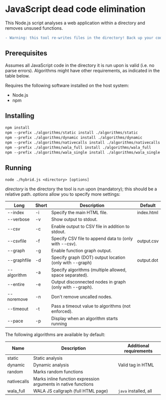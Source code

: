 # JavaScript dead code elimination
This Node.js script analyses a web application within a directory and removes unsused functions.

```diff
- Warning: this tool re-writes files in the directory! Back up your code before running.
```



## Prerequisites
Assumes all JavaScript code in the directory it is run upon is valid (i.e. no parse errors).
Algorithms might have other requirements, as indicated in the table below.

Requires the following software installed on the host system:

+ Node.js
+ npm






## Installing
```
npm install
npm --prefix ./algorithms/static install ./algorithms/static
npm --prefix ./algorithms/dynamic install ./algorithms/dynamic
npm --prefix ./algorithms/nativecalls install ./algorithms/nativecalls
npm --prefix ./algorithms/wala_full install ./algorithms/wala_full
npm --prefix ./algorithms/wala_single install ./algorithms/wala_single
```



## Running
```
node ./hybrid.js <directory> [options]
```
_directory_ is the directory the tool is run upon (mandatory); this should be a relative path. _options_ allow you to specify more settings:

| Long         | Short | Description                                             | Default             |
|--------------|-------|---------------------------------------------------------|---------------------|
| --index      | -i    | Specify the main HTML file.                             | index.html          |
| --verbose    | -v    | Show output to stdout.                                  |                     |
| --csv        | -c    | Enable output to CSV file in addition to stdout.        |                     |
| --csvfile    | -f    | Specify CSV file to append data to (only with --csv).   | output.csv          |
| --graph      | -g    | Enable function graph output.                           |                     |
| --graphfile  | -d    | Specify graph (DOT) output location (only with --graph) | output.dot          |
| --algorithm  | -a    | Specify algorithms (multiple allowed, space separated). |                     |
| --entire     | -e    | Output disconnected nodes in graph (only with --graph). |                     |
| --noremove   | -n    | Don't remove uncalled nodes.                            |                     |
| --timeout    | -t    | Pass a timeout value to algorithms (not enforced).      |                     |
| --pace       | -p    | Display when an algorithm starts running                |                     |


The following algorithms are available by default:

| Name         | Description                                                    | Additional requirements                                  |
|--------------|----------------------------------------------------------------|----------------------------------------------------------|
| static       | Static analysis                                                |                                                          |
| dynamic      | Dynamic analysis                                               | Valid <head> tag in HTML                                 |
| random       | Marks random functions                                         |                                                          |
| nativecalls  | Marks inline function expression arguments in native functions |                                                          |
| wala_full    | WALA JS callgraph (full HTML page)                             | `java` installed, all <script> tags should be JavaScript |





The csv file has the following columns:
```
directory name, JS scripts processed, # functions, # functions removed, run time (in ms), algorithm info, error messages, on load browser error?
```

The graph file is outputted in DOT format, which you can visualize online [here](http://www.webgraphviz.com/) or on the command line with `dot` (e.g. `dot -Tpng output.dot -o output.png`).



### Example
Directory _foo_ with index file _app.html_, appending result data to _bar.csv_, with the static and dynamic algorithms:
```
node hybrid.js foo --index app.html --csv --csvfile bar.csv --algorithm static dynamic
```



## How does it work?
Because no single analysis tool can ever be certain it found the complete call graph, we start out with a complete digraph (i.e. all nodes (functions) are connected).
Each analysis tool ('algorithm') is allowed to mark edges. In the end, all unmarked edges are removed.

![Example function graph](graph.png)





## Extending
You can add custom algorithms by writing an adapter.
For more information, see the [`example` adapter source](algorithms/example.js). The adapter file should be placed in the `algorithms` folder.
To prevent collisions, any dependencies should be placed in a folder with the same name, e.g. for the algorithm `example`, place dependencies in `algorithms/example/`.
Then, use the --algorithm flag to specify the new algorithm.

Algorithms should only mark edges (with the provided `find_node` and `mark` functions), and not modify the files or nodes (graph) in any other way.



## Attributions
This project heavily relies on code from several other projects:

+ [abort/javascript-call-graph](https://github.com/abort/javascript-call-graph/) - `static` and `nativecalls` algorithms
+ [wala/WALA](https://github.com/wala/WALA/) - `walacg` algorithm (source can be found [here](../WalaCG/WalaCG.java))

More information on other used packages and libraries can be found in the `package.json` files in the project.
